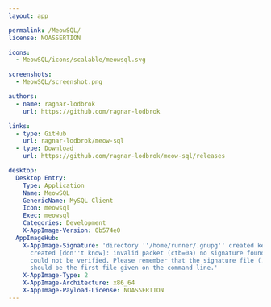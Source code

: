 ```yaml
---
layout: app

permalink: /MeowSQL/
license: NOASSERTION

icons:
  - MeowSQL/icons/scalable/meowsql.svg

screenshots:
  - MeowSQL/screenshot.png

authors:
  - name: ragnar-lodbrok
    url: https://github.com/ragnar-lodbrok

links:
  - type: GitHub
    url: ragnar-lodbrok/meow-sql
  - type: Download
    url: https://github.com/ragnar-lodbrok/meow-sql/releases

desktop:
  Desktop Entry:
    Type: Application
    Name: MeowSQL
    GenericName: MySQL Client
    Icon: meowsql
    Exec: meowsql
    Categories: Development
    X-AppImage-Version: 0b574e0
  AppImageHub:
    X-AppImage-Signature: 'directory ''/home/runner/.gnupg'' created keybox ''/home/runner/.gnupg/pubring.kbx''
      created [don''t know]: invalid packet (ctb=0a) no signature found the signature
      could not be verified. Please remember that the signature file (.sig or .asc)
      should be the first file given on the command line.'
    X-AppImage-Type: 2
    X-AppImage-Architecture: x86_64
    X-AppImage-Payload-License: NOASSERTION
---
```

